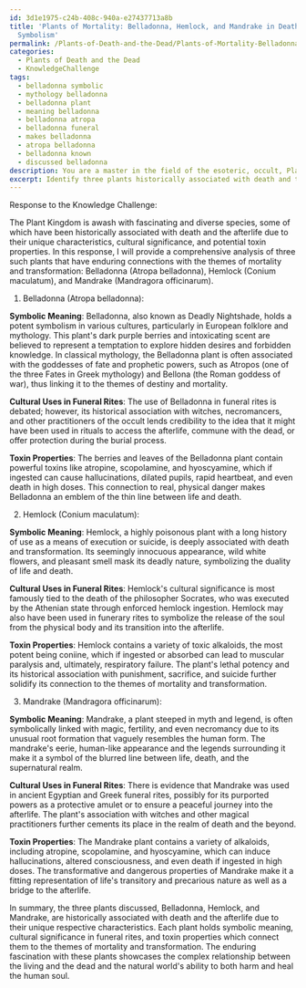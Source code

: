 ```yaml
---
id: 3d1e1975-c24b-408c-940a-e27437713a8b
title: 'Plants of Mortality: Belladonna, Hemlock, and Mandrake in Death Rites and
  Symbolism'
permalink: /Plants-of-Death-and-the-Dead/Plants-of-Mortality-Belladonna-Hemlock-and-Mandrake-in-Death-Rites-and-Symbolism/
categories:
  - Plants of Death and the Dead
  - KnowledgeChallenge
tags:
  - belladonna symbolic
  - mythology belladonna
  - belladonna plant
  - meaning belladonna
  - belladonna atropa
  - belladonna funeral
  - makes belladonna
  - atropa belladonna
  - belladonna known
  - discussed belladonna
description: You are a master in the field of the esoteric, occult, Plants of Death and the Dead and Education. You are a writer of tests, challenges, books and deep knowledge on Plants of Death and the Dead for initiates and students to gain deep insights and understanding from. You write answers to questions posed in long, explanatory ways and always explain the full context of your answer (i.e., related concepts, formulas, examples, or history), as well as the step-by-step thinking process you take to answer the challenges. Be rigorous and thorough, and summarize the key themes, ideas, and conclusions at the end.
excerpt: Identify three plants historically associated with death and the afterlife, and provide a comprehensive analysis of their respective symbolic meanings, cultural uses in funeral rites, and potential toxin properties that connect them to the themes of mortality and transformation.
---
```

Response to the Knowledge Challenge:

The Plant Kingdom is awash with fascinating and diverse species, some of which have been historically associated with death and the afterlife due to their unique characteristics, cultural significance, and potential toxin properties. In this response, I will provide a comprehensive analysis of three such plants that have enduring connections with the themes of mortality and transformation: Belladonna (Atropa belladonna), Hemlock (Conium maculatum), and Mandrake (Mandragora officinarum).

1. Belladonna (Atropa belladonna):

**Symbolic Meaning**: Belladonna, also known as Deadly Nightshade, holds a potent symbolism in various cultures, particularly in European folklore and mythology. This plant's dark purple berries and intoxicating scent are believed to represent a temptation to explore hidden desires and forbidden knowledge. In classical mythology, the Belladonna plant is often associated with the goddesses of fate and prophetic powers, such as Atropos (one of the three Fates in Greek mythology) and Bellona (the Roman goddess of war), thus linking it to the themes of destiny and mortality.

**Cultural Uses in Funeral Rites**: The use of Belladonna in funeral rites is debated; however, its historical association with witches, necromancers, and other practitioners of the occult lends credibility to the idea that it might have been used in rituals to access the afterlife, commune with the dead, or offer protection during the burial process. 

**Toxin Properties**: The berries and leaves of the Belladonna plant contain powerful toxins like atropine, scopolamine, and hyoscyamine, which if ingested can cause hallucinations, dilated pupils, rapid heartbeat, and even death in high doses. This connection to real, physical danger makes Belladonna an emblem of the thin line between life and death.

2. Hemlock (Conium maculatum):

**Symbolic Meaning**: Hemlock, a highly poisonous plant with a long history of use as a means of execution or suicide, is deeply associated with death and transformation. Its seemingly innocuous appearance, wild white flowers, and pleasant smell mask its deadly nature, symbolizing the duality of life and death.

**Cultural Uses in Funeral Rites**: Hemlock's cultural significance is most famously tied to the death of the philosopher Socrates, who was executed by the Athenian state through enforced hemlock ingestion. Hemlock may also have been used in funerary rites to symbolize the release of the soul from the physical body and its transition into the afterlife.

**Toxin Properties**: Hemlock contains a variety of toxic alkaloids, the most potent being coniine, which if ingested or absorbed can lead to muscular paralysis and, ultimately, respiratory failure. The plant's lethal potency and its historical association with punishment, sacrifice, and suicide further solidify its connection to the themes of mortality and transformation.

3. Mandrake (Mandragora officinarum):

**Symbolic Meaning**: Mandrake, a plant steeped in myth and legend, is often symbolically linked with magic, fertility, and even necromancy due to its unusual root formation that vaguely resembles the human form. The mandrake's eerie, human-like appearance and the legends surrounding it make it a symbol of the blurred line between life, death, and the supernatural realm.

**Cultural Uses in Funeral Rites**: There is evidence that Mandrake was used in ancient Egyptian and Greek funeral rites, possibly for its purported powers as a protective amulet or to ensure a peaceful journey into the afterlife. The plant's association with witches and other magical practitioners further cements its place in the realm of death and the beyond.

**Toxin Properties**: The Mandrake plant contains a variety of alkaloids, including atropine, scopolamine, and hyoscyamine, which can induce hallucinations, altered consciousness, and even death if ingested in high doses. The transformative and dangerous properties of Mandrake make it a fitting representation of life's transitory and precarious nature as well as a bridge to the afterlife.

In summary, the three plants discussed, Belladonna, Hemlock, and Mandrake, are historically associated with death and the afterlife due to their unique respective characteristics. Each plant holds symbolic meaning, cultural significance in funeral rites, and toxin properties which connect them to the themes of mortality and transformation. The enduring fascination with these plants showcases the complex relationship between the living and the dead and the natural world's ability to both harm and heal the human soul.

